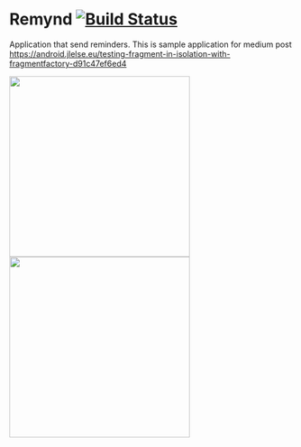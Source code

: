 # Remynd [![Build Status](https://travis-ci.org/nongdenchet/Remynd.svg?branch=master)](https://travis-ci.org/nongdenchet/Remynd)
Application that send reminders. This is sample application for medium post https://android.jlelse.eu/testing-fragment-in-isolation-with-fragmentfactory-d91c47ef6ed4

<img src="https://github.com/nongdenchet/Remynd/blob/master/image/device-2019-11-26-221100.png" width="320"> <img src="https://github.com/nongdenchet/Remynd/blob/master/image/device-2019-11-26-221114.png" width="320">
